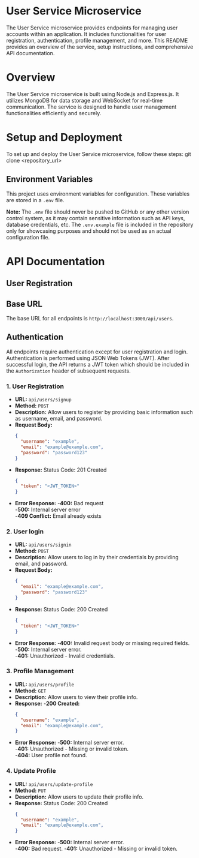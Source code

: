 # User Service Microservice

The User Service microservice provides endpoints for managing user accounts within an application. It includes functionalities for user registration, authentication, profile management, and more. This README provides an overview of the service, setup instructions, and comprehensive API documentation.

# Overview

The User Service microservice is built using Node.js and Express.js. It utilizes MongoDB for data storage and WebSocket for real-time communication. The service is designed to handle user management functionalities efficiently and securely.

# Setup and Deployment

To set up and deploy the User Service microservice, follow these steps:
  git clone <repository_url>

## Environment Variables

This project uses environment variables for configuration. These variables are stored in a `.env` file.

**Note:** The `.env` file should never be pushed to GitHub or any other version control system, as it may contain sensitive information such as API keys, database credentials, etc. The `.env.example` file is included in the repository only for showcasing purposes and should not be used as an actual configuration file.

# API Documentation
## User Registration
## Base URL

The base URL for all endpoints is `http://localhost:3000/api/users`.

## Authentication

All endpoints require authentication except for user registration and login. Authentication is performed using JSON Web Tokens (JWT). After successful login, the API returns a JWT token which should be included in the `Authorization` header of subsequent requests.

### 1. User Registration

- **URL:** `api/users/signup`
- **Method:** `POST`
- **Description:** Allow users to register by providing basic information such as username, email, and password.
- **Request Body:**
  ```json
  {
    "username": "example",
    "email": "example@example.com",
    "password": "password123"
  }
- **Response:**
  Status Code: 201 Created
  ```json
  {
    "token": "<JWT_TOKEN>" 
  }
- **Error Response:**
  -**400:** Bad request <br>
  -**500:** Internal server error <br>
  -**409 Conflict:** Email already exists

### 2. User login

- **URL:** `api/users/signin`
- **Method:** `POST`
- **Description:** Allow users to log in by their credentials by providing email, and password.
- **Request Body:**
  ```json
  {
    "email": "example@example.com",
    "password": "password123"
  }
- **Response:**
  Status Code: 200 Created
  ```json
  {
    "token": "<JWT_TOKEN>" 
  }
- **Error Response:**
  -**400:** Invalid request body or missing required fields. <br>
  -**500:** Internal server error. <br>
  -**401:** Unauthorized - Invalid credentials.

### 3. Profile Management

- **URL:** `api/users/profile`
- **Method:** `GET`
- **Description:** Allow users to view their profile info.
- **Response:**
  -**200 Created:**
  ```json
  {
    "username": "example",
    "email": "example@example.com",
  }
- **Error Response:**
  -**500:** Internal server error.<br>
  -**401:** Unauthorized - Missing or invalid token.<br>
  -**404:** User profile not found.

### 4. Update Profile

- **URL:** `api/users/update-profile`
- **Method:** `PUT`
- **Description:** Allow users to update their profile info.
- **Response:**
  Status Code: 200 Created
  ```json
  {
    "username": "example",
    "email": "example@example.com",
  }
- **Error Response:**
  -**500:** Internal server error.<br> 
  -**400:** Bad request.
  -**401:** Unauthorized - Missing or invalid token.
